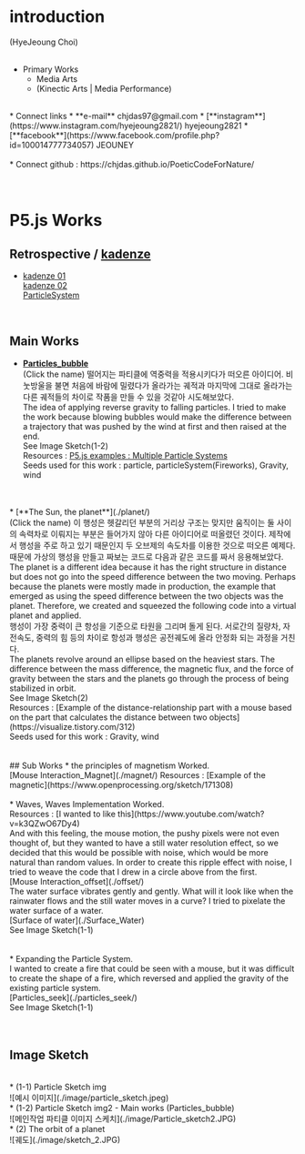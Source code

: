 # introduction
(HyeJeoung Choi)
<br/>
<br/>
* Primary Works
  * Media Arts
  * (Kinectic Arts | Media Performance)  
<br/>
* Connect links
  * **e-mail**      chjdas97@gmail.com
  * [**instagram**](https://www.instagram.com/hyejeoung2821/)   hyejeoung2821
  * [**facebook**](https://www.facebook.com/profile.php?id=100014777734057)    JEOUNEY
<br/>
<br/>
* Connect github : https://chjdas.github.io/PoeticCodeForNature/
<br/>
<br/>

<br/>

# P5.js Works
## Retrospective / [kadenze](https://www.kadenze.com/courses/the-nature-of-code-ii/info)<br/>
 * [kadenze 01](./work01.md/)  <br/>
 [kadenze 02](./work02.md/) <br/>
 [ParticleSystem](./particleSystem.md/)<br/>

 <br/>

## Main Works
 * [**Particles_bubble**](./Particles_bubble/)<br/>
 (Click the name)
 떨어지는 파티클에 역중력을 적용시키다가 떠오른 아이디어. 비눗방울을 불면 처음에 바람에 밀렸다가 올라가는 궤적과 마지막에 그대로 올라가는 다른 궤적들의 차이로 작품을 만들 수 있을 것같아 시도해보았다.<br/>
 The idea of applying reverse gravity to falling particles. I tried to make the work because blowing bubbles would make the difference between a trajectory that was pushed by the wind at first and then raised at the end.<br/>
  See Image Sketch(1-2)<br/>
  Resources : [P5.js examples : Multiple Particle Systems](https://p5js.org/examples/simulate-multiple-particle-systems.html)  <br/>
  Seeds used for this work : particle, particleSystem(Fireworks), Gravity, wind <br/>
  <br/>
  <br/>
 * [**The Sun, the planet**](./planet/)<br/>
 (Click the name)
 이 행성은 헷갈리던 부분의 거리상 구조는 맞지만 움직이는 둘 사이의 속력차로 이뤄지는 부분은 들어가지 않아 다른 아이디어로 떠올렸던 것이다.
제작에서 행성을 주로 하고 있기 때문인지 두 오브제의 속도차를 이용한 것으로 떠오른 예제다. 때문에 가상의 행성을 만들고 짜보는 코드로 다음과 같은 코드를 짜서 응용해보았다.<br/>
  The planet is a different idea because it has the right structure in distance but does not go into the speed difference between the two moving.
 Perhaps because the planets were mostly made in production, the example that emerged as using the speed difference between the two objects was the planet. Therefore, we created and squeezed the following code into a virtual planet and applied. <br/>
  행성이 가장 중력이 큰 항성을 기준으로 타원을 그리며 돌게 된다. 서로간의 질량차, 자전속도, 중력의 힘 등의 차이로 항성과 행성은 공전궤도에 올라 안정화 되는 과정을 거친다. <br/>
   The planets revolve around an ellipse based on the heaviest stars. The difference between the mass difference, the magnetic flux, and the force of gravity between the stars and the planets go through the process of being stabilized in orbit.<br/>
   See Image Sketch(2)<br/>
  Resources : [Example of the distance-relationship part with a mouse based on the part that calculates the distance between two objects](https://visualize.tistory.com/312)<br/>
  Seeds used for this work : Gravity, wind <br/>
<br/>
<br/>
## Sub Works
 * the principles of magnetism Worked.<br/>
  [Mouse Interaction_Magnet](./magnet/)
  Resources : [Example of the magnetic](https://www.openprocessing.org/sketch/171308)
  <br/>
  <br/>
 * Waves, Waves Implementation Worked.<br/>
 Resources : [I wanted to like this](https://www.youtube.com/watch?v=k3QZwO67Dy4)<br/>
 And with this feeling, the mouse motion, the pushy pixels were not even thought of, but they wanted to have a still water resolution effect, so we decided that this would be possible with noise, which would be more natural than random values. In order to create this ripple effect with noise, I tried to weave the code that I drew in a circle above from the first.<br/>
 [Mouse Interaction_offset](./offset/)<br/>
 The water surface vibrates gently and gently. What will it look like when the rainwater flows and the still water moves in a curve? I tried to pixelate the water surface of a water.<br/>
 [Surface of water](./Surface_Water)<br/>
 See Image Sketch(1-1)<br/>
 <br/>
 <br/>
 * Expanding the Particle System. <br/>
  I wanted to create a fire that could be seen with a mouse, but it was difficult to create the shape of a fire, which reversed and applied the gravity of the existing particle system.<br/>
  [Particles_seek](./particles_seek/)<br/>
  See Image Sketch(1-1)<br/>
  <br/>
  <br/>

## Image Sketch
<br/>
 * (1-1) Particle Sketch img <br/>
 ![예시 이미지](./image/particle_sketch.jpeg)
 <br/>
 * (1-2) Particle Sketch img2 - Main works (Particles_bubble) <br/>
 ![메인작업 파티클 이미지 스케치](./image/Particle_sketch2.JPG)
 <br/>
 * (2) The orbit of a planet <br/>
 ![궤도](./image/sketch_2.JPG)
